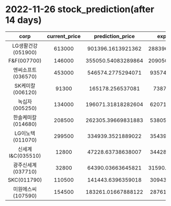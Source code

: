 # 2022-11-26 stock_prediction(after 14 days)

|   corp   |   current_price   |   prediction_price   |   expected_profit   |
|:--------:|:-----------------:|:--------------------:|:-------------------:|
|LG생활건강(051900)|613000|901396.1613921362|288396.16139213624|
|F&F(007700)|146000|355050.54083289864|209050.54083289864|
|엔씨소프트(036570)|453000|546574.2775294071|93574.27752940706|
|SK케미칼(006120)|91300|165178.256537081|73878.256537081|
|녹십자(005250)|134000|196071.31818282604|62071.31818282604|
|한솔케미칼(014680)|208500|262305.39669831883|53805.39669831883|
|LG이노텍(011070)|299500|334939.3521889022|35439.35218890221|
|신세계 I&C(035510)|12800|47228.63738638007|34428.63738638007|
|광주신세계(037710)|32800|64390.03663645821|31590.036636458208|
|SKC(011790)|110500|141443.6396359018|30943.63963590181|
|미원에스씨(107590)|154500|183261.01667888122|28761.01667888122|
